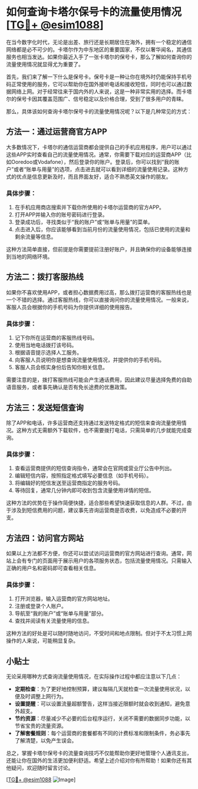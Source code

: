 # 如何查询卡塔尔保号卡的流量使用情况[[TG💪+ @esim1088](https://t.me/s/esim1088)]

在当今数字化时代，无论是出差、旅行还是长期居住在海外，拥有一个稳定的通信网络都是必不可少的。卡塔尔作为中东地区的重要国家，不仅以奢华闻名，其通信服务也相当发达。如果你最近入手了一张卡塔尔的保号卡，那么了解如何查询你的流量使用情况就显得尤为重要了。

首先，我们来了解一下什么是保号卡。保号卡是一种让你在境外时仍能保持手机号码正常使用的服务，它可以帮助你在国外接听电话和接收短信，同时也可以通过数据网络上网。对于经常往来于国内外的人来说，这是一种非常实用的选择。而卡塔尔的保号卡因其覆盖范围广、信号稳定以及价格合理，受到了很多用户的青睐。

那么，具体该如何查询卡塔尔保号卡的流量使用情况呢？以下是几种常见的方式：

## 方法一：通过运营商官方APP

大多数情况下，卡塔尔的通信运营商都会提供自己的手机应用程序，用户可以通过这些APP实时查看自己的流量使用情况。通常，你需要下载对应的运营商APP（比如Ooredoo或Vodafone），然后登录你的账户。登录后，你可以找到“我的账户”或者“账单与用量”的选项，点击进去就可以看到详细的流量使用记录。这种方式的优点是信息更新及时，而且界面友好，适合不熟悉英文操作的朋友。

### 具体步骤：
1. 在手机应用商店搜索并下载你所使用的卡塔尔运营商的官方APP。
2. 打开APP并输入你的账号密码进行登录。
3. 登录成功后，寻找类似于“我的账户”或“账单与用量”的菜单。
4. 点击进入后，你应该能够看到当前月份的流量使用情况，包括已使用的流量和剩余流量等信息。

这种方法简单直接，但前提是你需要提前注册好账户，并且确保你的设备能够连接到当地的网络环境。

## 方法二：拨打客服热线

如果你不喜欢使用APP，或者担心数据费用过高，那么拨打运营商的客服热线也是一个不错的选择。通过客服热线，你可以直接询问你的流量使用情况。一般来说，客服人员会根据你的手机号码为你提供详细的使用报告。

### 具体步骤：
1. 记下你所在运营商的客服热线号码。
2. 使用当地电话拨打该号码。
3. 根据语音提示选择人工服务。
4. 向客服人员说明你是想查询流量使用情况，并提供你的手机号码。
5. 客服人员会核实身份后告知你相关信息。

需要注意的是，拨打客服热线可能会产生通话费用，因此建议尽量选择免费的自助语音服务，或者事先确认是否有免长途费的优惠政策。

## 方法三：发送短信查询

除了APP和电话，许多运营商还支持通过发送特定格式的短信来查询流量使用情况。这种方式无需额外下载软件，也不需要拨打电话，只需简单的几步就能完成查询。

### 具体步骤：
1. 查看运营商提供的短信查询指令，通常会在官网或营业厅公告中列出。
2. 编辑短信内容，按照指定格式填写必要信息（如手机号码）。
3. 将编辑好的短信发送至运营商指定的服务号码。
4. 等待回复，通常几分钟内即可收到包含流量使用详情的短信。

这种方法的优势在于操作简便快捷，适合那些希望快速获取信息的人群。不过，由于涉及到短信费用的问题，建议事先咨询运营商是否收费，以免造成不必要的开支。

## 方法四：访问官方网站

如果以上方法都不方便，你还可以尝试访问运营商的官方网站进行查询。通常，网站上会有专门的页面用于展示用户的各项服务状态，包括流量使用情况。只需输入正确的用户名和密码即可查看相关信息。

### 具体步骤：
1. 打开浏览器，输入运营商的官方网站地址。
2. 注册或登录个人账户。
3. 导航至“我的账户”或“账单与用量”部分。
4. 查找并阅读有关流量使用的信息。

这种方法的好处是可以随时随地访问，不受时间和地点限制。但对于不太习惯上网操作的人来说，可能稍显复杂。

## 小贴士

无论采用哪种方式查询流量使用情况，在实际操作过程中都应注意以下几点：

- **定期检查**：为了更好地控制预算，建议每隔几天就检查一次流量使用状况，以便及时调整上网行为。
- **设置提醒**：可以设置流量超额警告，这样当接近限额时就会收到通知，避免意外超支。
- **节约资源**：尽量减少不必要的后台程序运行，关闭不需要的数据同步功能，以节省宝贵的流量资源。
- **了解套餐规则**：每个运营商的套餐都有不同的计费标准和限制条件，务必事先了解清楚，以免产生误会。

总之，掌握卡塔尔保号卡的流量查询技巧不仅能帮助你更好地管理个人通讯支出，还能让你在国外的生活更加便利舒适。希望上述介绍对你有所帮助！如果你还有其他疑问，欢迎随时留言讨论。

[[TG💪+ @esim1088](https://t.me/s/esim1088) ![Image](https://i.postimg.cc/4NQfJmqS/Snipaste-2025-05-13-00-14-12.png)]